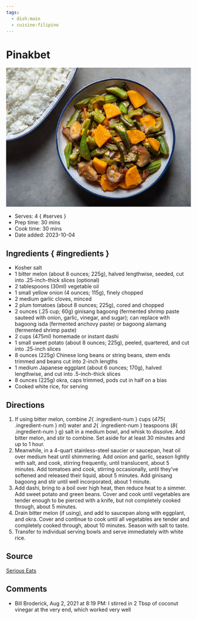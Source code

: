 ```yaml
---
tags:
  - dish:main
  - cuisine:filipino
---
```

# Pinakbet

![Recipe picture](../images/pinakbet-0.png)

- Serves: 4
{ #serves }
- Prep time: 30 mins
- Cook time: 30 mins
- Date added: 2023-10-04

## Ingredients { #ingredients }

- Kosher salt
- 1 bitter melon (about 8 ounces; 225g), halved lengthwise, seeded, cut into .25-inch-thick slices (optional)
- 2 tablespoons (30ml) vegetable oil
- 1 small yellow onion (4 ounces; 115g), finely chopped
- 2 medium garlic cloves, minced
- 2 plum tomatoes (about 8 ounces; 225g), cored and chopped 
- 2 ounces (.25 cup; 60g) ginisang bagoong (fermented shrimp paste sauteed with onion, garlic, vinegar, and sugar); can replace with bagoong isda (fermented anchovy paste) or bagoong alamang (fermented shrimp paste)
- 2 cups (475ml) homemade or instant dashi
- 1 small sweet potato (about 8 ounces; 225g), peeled, quartered, and cut into .25-inch slices
- 8 ounces (225g) Chinese long beans or string beans, stem ends trimmed and beans cut into 2-inch lengths
- 1 medium Japanese eggplant (about 6 ounces; 170g), halved lengthwise, and cut into .5-inch-thick slices
- 8 ounces (225g) okra, caps trimmed, pods cut in half on a bias
- Cooked white rice, for serving

## Directions

1. If using bitter melon, combine *2*{ .ingredient-num } cups (*475*{ .ingredient-num } ml) water and *2*{ .ingredient-num } teaspoons (*8*{ .ingredient-num } g) salt in a medium bowl, and whisk to dissolve. Add bitter melon, and stir to combine. Set aside for at least 30 minutes and up to 1 hour.
2. Meanwhile, in a 4-quart stainless-steel saucier or saucepan, heat oil over medium heat until shimmering. Add onion and garlic, season lightly with salt, and cook, stirring frequently, until translucent, about 5 minutes. Add tomatoes and cook, stirring occasionally, until they’ve softened and released their liquid, about 5 minutes. Add ginisang bagoong and stir until well incorporated, about 1 minute.
3. Add dashi, bring to a boil over high heat, then reduce heat to a simmer. Add sweet potato and green beans. Cover and cook until vegetables are tender enough to be pierced with a knife, but not completely cooked through, about 5 minutes.
4. Drain bitter melon (if using), and add to saucepan along with eggplant, and okra. Cover and continue to cook until all vegetables are tender and completely cooked through, about 10 minutes. Season with salt to taste.
5. Transfer to individual serving bowls and serve immediately with white rice. 

## Source

[Serious Eats](https://www.seriouseats.com/pinakbet-filipino-vegetable-stew-5190522)

## Comments

- Bill Broderick, Aug 2, 2021 at 8:19 PM: I stirred in 2 Tbsp of coconut vinegar at the very end, which worked very well

